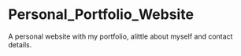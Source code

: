 # Personal_Portfolio_Website

A personal website with my portfolio, alittle about myself and contact details.
